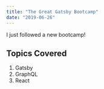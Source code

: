 ```yaml
---
title: "The Great Gatsby Bootcamp"
date: "2019-06-26"
---
```


I just followed a new bootcamp!

## Topics Covered

1. Gatsby
2. GraphQL
3. React